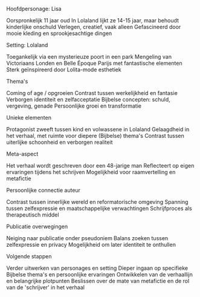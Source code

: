Hoofdpersonage: Lisa

Oorspronkelijk 11 jaar oud
In Lolaland lijkt ze 14-15 jaar, maar behoudt kinderlijke onschuld
Verlegen, creatief, vaak alleen
Gefascineerd door mooie kleding en sprookjesachtige dingen

Setting: Lolaland

Toegankelijk via een mysterieuze poort in een park
Mengeling van Victoriaans Londen en Belle Époque Parijs met fantastische elementen
Sterk geïnspireerd door Lolita-mode esthetiek

Thema's

Coming of age / opgroeien
Contrast tussen werkelijkheid en fantasie
Verborgen identiteit en zelfacceptatie
Bijbelse concepten: schuld, vergeving, genade
Persoonlijke groei en transformatie

Unieke elementen

Protagonist zweeft tussen kind en volwassene in Lolaland
Gelaagdheid in het verhaal, met ruimte voor diepere (Bijbelse) thema's
Contrast tussen uiterlijke schoonheid en verborgen realiteit

Meta-aspect

Het verhaal wordt geschreven door een 48-jarige man
Reflecteert op eigen ervaringen tijdens het schrijven
Mogelijkheid voor raamvertelling en metafictie

Persoonlijke connectie auteur

Contrast tussen innerlijke wereld en reformatorische omgeving
Spanning tussen zelfexpressie en maatschappelijke verwachtingen
Schrijfproces als therapeutisch middel

Publicatie overwegingen

Neiging naar publicatie onder pseudoniem
Balans zoeken tussen zelfexpressie en privacy
Mogelijkheid om later identiteit te onthullen

Volgende stappen

Verder uitwerken van personages en setting
Dieper ingaan op specifieke Bijbelse thema's en persoonlijke ervaringen
Ontwikkelen van de verhaallijn en belangrijke plotpunten
Beslissen over de mate van metafictie en de rol van de 'schrijver' in het verhaal